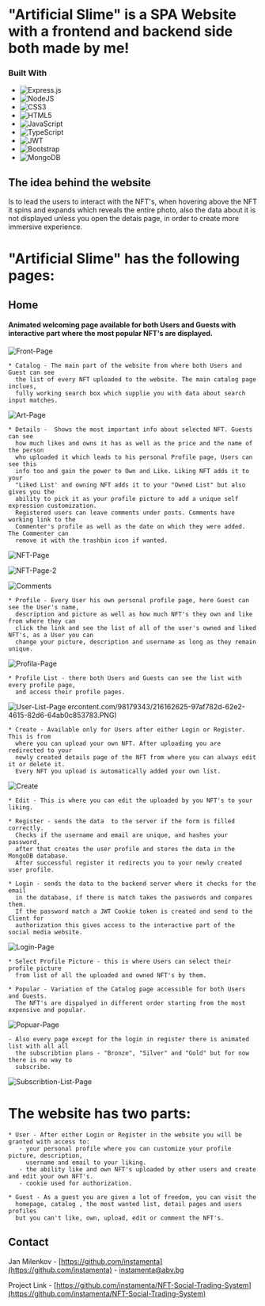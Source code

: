# "Artificial Slime" is a SPA Website with a frontend and backend side both made by me!
### Built With

* ![Express.js](https://img.shields.io/badge/express.js-%23404d59.svg?style=for-the-badge&logo=express&logoColor=%2361DAFB)
* ![NodeJS](https://img.shields.io/badge/node.js-6DA55F?style=for-the-badge&logo=node.js&logoColor=white)
* ![CSS3](https://img.shields.io/badge/css3-%231572B6.svg?style=for-the-badge&logo=css3&logoColor=white)
* ![HTML5](https://img.shields.io/badge/html5-%23E34F26.svg?style=for-the-badge&logo=html5&logoColor=white)
* ![JavaScript](https://img.shields.io/badge/javascript-%23323330.svg?style=for-the-badge&logo=javascript&logoColor=%23F7DF1E)
* ![TypeScript](https://img.shields.io/badge/typescript-%23007ACC.svg?style=for-the-badge&logo=typescript&logoColor=white)
* ![JWT](https://img.shields.io/badge/JWT-black?style=for-the-badge&logo=JSON%20web%20tokens)
* ![Bootstrap](https://img.shields.io/badge/bootstrap-%23563D7C.svg?style=for-the-badge&logo=bootstrap&logoColor=white)
* ![MongoDB](https://img.shields.io/badge/MongoDB-%234ea94b.svg?style=for-the-badge&logo=mongodb&logoColor=white)
   
## The idea behind the website

Is to lead the users to interact with the NFT's,
when hovering above the NFT it spins and expands which reveals the entire photo,
also the data about it is not displayed unless you open the detais page, in order
to create more immersive experience.

# "Artificial Slime" has the following pages: 



## Home 
#### Animated welcoming page available for both Users and Guests with interactive part where the most popular NFT's are displayed.
      
![Front-Page](https://user-images.githubusercontent.com/98179343/216161956-c5f8b56c-26b8-4407-9bb0-c65daa2da8f7.png)

    * Catalog - The main part of the website from where both Users and Guest can see
      the list of every NFT uploaded to the website. The main catalog page inclues,
      fully working search box which supplie you with data about search input matches.
      
![Art-Page](https://user-images.githubusercontent.com/98179343/216162538-c2c30f9b-ea3c-4a70-a762-18dd9e7e1d50.png)

    * Details -  Shows the most important info about selected NFT. Guests can see
      how much likes and owns it has as well as the price and the name of the person
      who uploaded it which leads to his personal Profile page, Users can see this
      info too and gain the power to Own and Like. Liking NFT adds it to your 
      "Liked List' and owning NFT adds it to your "Owned List" but also gives you the
      ability to pick it as your profile picture to add a unique self expression customization.
      Registered users can leave comments under posts. Comments have working link to the
      Commenter's profile as well as the date on which they were added. The Commenter can
      remove it with the trashbin icon if wanted.
![NFT-Page](https://user-images.githubusercontent.com/98179343/216162599-0cb92fd4-20f8-4fdb-8f3c-2ec84a62ca99.PNG)

![NFT-Page-2](https://user-images.githubusercontent.com/98179343/216162601-956501b6-5dac-4f03-a5fb-ba150d207d7b.PNG)

![Comments](https://user-images.githubusercontent.com/98179343/216162549-7c576b52-a465-4263-b1f8-37ae5c63f3e0.PNG)

    * Profile - Every User his own personal profile page, here Guest can see the User's name, 
      description and picture as well as how much NFT's they own and like from where they can
      click the link and see the list of all of the user's owned and liked NFT's, as a User you can 
      change your picture, description and username as long as they remain unique.
![Profila-Page](https://user-images.githubusercontent.com/98179343/216163517-b7c1ab22-cb06-400f-a165-f84b9c1284df.PNG)    
    
    * Profile List - there both Users and Guests can see the list with every profile page,
      and access their profile pages.
![User-List-Page](https://user-images.githubusercontent.com/98179343/216162633-fb020e96-fecd-4494-92a2-0f60db0069f6.png)
ercontent.com/98179343/216162625-97af782d-62e2-4615-82d6-64ab0c853783.PNG)

    * Create - Available only for Users after either Login or Register. This is from 
      where you can upload your own NFT. After uploading you are redirected to your 
      newly created details page of the NFT from where you can always edit it or delete it. 
      Every NFT you upload is automatically added your own list.
![Create](https://user-images.githubusercontent.com/98179343/216162553-87355ae1-5c03-4080-8ec6-cba64dc819ca.PNG)

    * Edit - This is where you can edit the uploaded by you NFT's to your liking.
    
    * Register - sends the data  to the server if the form is filled correctly.
      Checks if the username and email are unique, and hashes your password,
      after that creates the user profile and stores the data in the MongoDB database.
      After successful register it redirects you to your newly created user profile. 
    
    * Login - sends the data to the backend server where it checks for the email 
      in the database, if there is match takes the passwords and compares them. 
      If the password match a JWT Cookie token is created and send to the Client for 
      authorization this gives access to the interactive part of the social media website.
![Login-Page](https://user-images.githubusercontent.com/98179343/216162591-6fe6703e-4c79-4b11-a64f-74c190699679.png)

    * Select Profile Picture - this is where Users can select their profile picture 
      from list of all the uploaded and owned NFT's by them.
    
    * Popular - Variation of the Catalog page accessible for both Users and Guests.
      The NFT's are dispalyed in different order starting from the most expensive and popular.
![Popuar-Page](https://user-images.githubusercontent.com/98179343/216162615-e7f1842a-3960-45c2-9071-bc4d4722edfa.png)
    
    
    - Also every page except for the login in register there is animated list with all all
      the subscribtion plans - "Bronze", "Silver" and "Gold" but for now there is no way to
      subscribe.
![Subscribtion-List-Page](https://user-images.githubusercontent.com/98179343/216162629-63fce849-e10f-4380-8e2c-bda3be34b90a.png)

# The website has two parts:

    * User - After either Login or Register in the website you will be granted with access to:
       - your personal profile where you can customize your profile picture, description,
         username and email to your liking.
       - the ability like and own NFT's uploaded by other users and create and edit your own NFT's.
       - cookie used for authorization.

    * Guest - As a guest you are given a lot of freedom, you can visit the 
      homepage, catalog , the most wanted list, detail pages and users profiles
      but you can't like, own, upload, edit or comment the NFT's.

## Contact

Jan Milenkov - [https://github.com/instamenta](https://github.com/instamenta) - instamenta@abv.bg

Project Link - [https://github.com/instamenta/NFT-Social-Trading-System](https://github.com/instamenta/NFT-Social-Trading-System)

